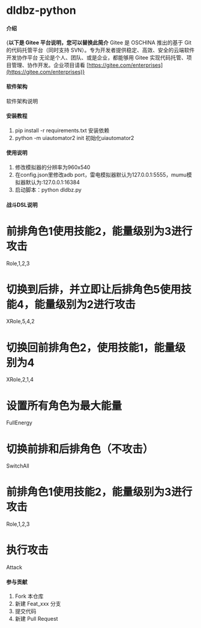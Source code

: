 # dldbz-python

#### 介绍
{**以下是 Gitee 平台说明，您可以替换此简介**
Gitee 是 OSCHINA 推出的基于 Git 的代码托管平台（同时支持 SVN）。专为开发者提供稳定、高效、安全的云端软件开发协作平台
无论是个人、团队、或是企业，都能够用 Gitee 实现代码托管、项目管理、协作开发。企业项目请看 [https://gitee.com/enterprises](https://gitee.com/enterprises)}

#### 软件架构
软件架构说明


#### 安装教程

1.  pip install -r requirements.txt 安装依赖
2.  python -m uiautomator2 init     初始化uiautomator2

#### 使用说明

1.  修改模拟器的分辨率为960x540
2.  在config.json里修改adb port，雷电模拟器默认为127.0.0.1:5555，mumu模拟器默认为:127.0.0.1:16384
3.  启动脚本：python dldbz.py

#### 战斗DSL说明
# 前排角色1使用技能2，能量级别为3进行攻击
Role,1,2,3
# 切换到后排，并立即让后排角色5使用技能4，能量级别为2进行攻击
XRole,5,4,2
# 切换回前排角色2，使用技能1，能量级别为4
XRole,2,1,4
# 设置所有角色为最大能量
FullEnergy
# 切换前排和后排角色（不攻击）
SwitchAll
# 前排角色1使用技能2，能量级别为3进行攻击
Role,1,2,3
# 执行攻击
Attack


#### 参与贡献

1.  Fork 本仓库
2.  新建 Feat_xxx 分支
3.  提交代码
4.  新建 Pull Request



